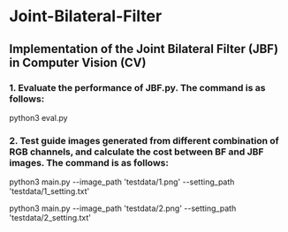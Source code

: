 # Joint-Bilateral-Filter
## Implementation of the Joint Bilateral Filter (JBF) in Computer Vision (CV)

### 1. Evaluate the performance of JBF.py. The command is as follows:

python3 eval.py

### 2. Test guide images generated from different combination of RGB channels, and calculate the cost between BF and JBF images. The command is as follows:

python3 main.py --image_path 'testdata/1.png' --setting_path 'testdata/1_setting.txt'

python3 main.py --image_path 'testdata/2.png' --setting_path 'testdata/2_setting.txt'
